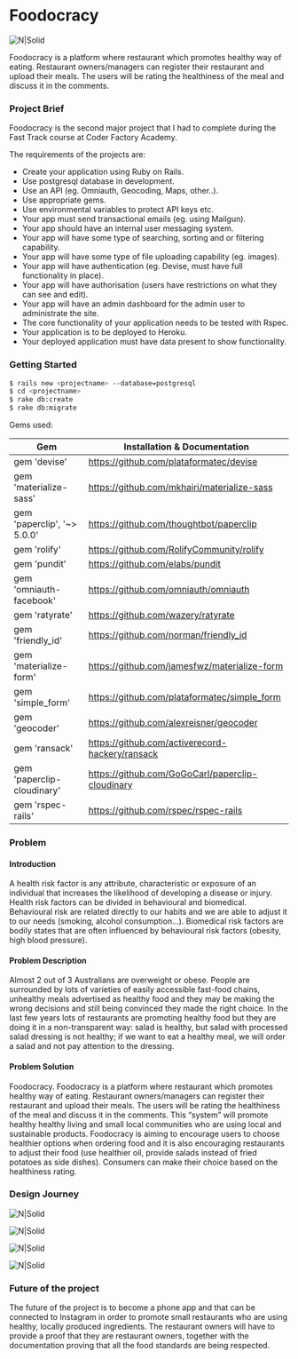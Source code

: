 # Foodocracy

![N|Solid](http://res.cloudinary.com/dzctpgu9d/image/upload/v1493128797/Screen_Shot_2017-04-25_at_11.58.50_PM_khz4uo.png)

Foodocracy is a platform where restaurant which promotes healthy way of eating. Restaurant owners/managers can register their restaurant and upload their meals. The users will be rating the healthiness of the meal and discuss it in the comments.

### Project Brief

Foodocracy is the second major project that I had to complete during the Fast Track course at Coder Factory Academy.

The requirements of the projects are:

- Create your application using Ruby on Rails.
- Use postgresql database in development.
- Use an API (eg. Omniauth, Geocoding, Maps, other..).
- Use appropriate gems.
- Use environmental variables to protect API keys etc.
- Your app must send transactional emails (eg. using Mailgun).
- Your app should have an internal user messaging system.
- Your app will have some type of searching, sorting and or filtering capability.
- Your app will have some type of file uploading capability (eg. images).
- Your app will have authentication (eg. Devise, must have full functionality in place).
- Your app will have authorisation (users have restrictions on what they can see and edit).
- Your app will have an admin dashboard for the admin user to administrate the site.
- The core functionality of your application needs to be tested with Rspec.
- Your application is to be deployed to Heroku.
- Your deployed application must have data present to show functionality.

### Getting Started

```sh
$ rails new <projectname> --database=postgresql
$ cd <projectname> 
$ rake db:create
$ rake db:migrate
```
Gems used:

| Gem | Installation & Documentation | 
| ------ | ------ |
|gem 'devise'| https://github.com/plataformatec/devise |
|gem 'materialize-sass'| https://github.com/mkhairi/materialize-sass
|gem 'paperclip', '~> 5.0.0'| https://github.com/thoughtbot/paperclip
|gem 'rolify'| https://github.com/RolifyCommunity/rolify
|gem 'pundit'| https://github.com/elabs/pundit
|gem 'omniauth-facebook'| https://github.com/omniauth/omniauth
|gem 'ratyrate'| https://github.com/wazery/ratyrate
|gem 'friendly_id'| https://github.com/norman/friendly_id
|gem 'materialize-form'| https://github.com/jamesfwz/materialize-form
|gem 'simple_form'| https://github.com/plataformatec/simple_form
|gem 'geocoder'| https://github.com/alexreisner/geocoder
|gem 'ransack'| https://github.com/activerecord-hackery/ransack
|gem 'paperclip-cloudinary'| https://github.com/GoGoCarl/paperclip-cloudinary
|gem 'rspec-rails' | https://github.com/rspec/rspec-rails

### Problem

#### Introduction
A health risk factor is any attribute, characteristic or exposure of an individual that increases the likelihood of developing a disease or injury.
Health risk factors can be divided in behavioural and biomedical. Behavioural risk are related directly to our habits and we are able to adjust it to our needs (smoking, alcohol consumption...). Biomedical risk factors are bodily states that are often influenced by behavioural risk factors (obesity, high blood pressure).

#### Problem Description
Almost 2 out of 3 Australians are overweight or obese. People are surrounded by lots of varieties of easily accessible fast-food chains, unhealthy meals advertised as healthy food and they may be making the wrong decisions and still being convinced they made the right choice.
In the last few years lots of restaurants are promoting healthy food but they are doing it in a non-transparent way: salad is healthy, but salad with processed salad dressing is not healthy; if we want to eat a healthy meal, we will order a salad and not pay attention to the dressing.

#### Problem Solution
Foodocracy. Foodocracy is a platform where restaurant which promotes healthy way of eating. Restaurant owners/managers can register their restaurant and upload their meals. The users will be rating the healthiness of the meal and discuss it in the comments.
This “system” will promote healthy healthy living and small local communities who are using local and sustainable products.
Foodocracy is aiming to encourage users to choose healthier options when ordering food and it is also encouraging restaurants to adjust their food (use healthier oil, provide salads instead of fried potatoes as side dishes).
Consumers can make their choice based on the healthiness rating.

### Design Journey

![N|Solid](http://res.cloudinary.com/dzctpgu9d/image/upload/v1493130756/Screen_Shot_2017-04-26_at_12.31.59_AM_srro7t.png)

![N|Solid](http://res.cloudinary.com/dzctpgu9d/image/upload/v1493131460/20170426_003628_kg71gz.jpg)

![N|Solid](http://res.cloudinary.com/dzctpgu9d/image/upload/v1493131417/20170426_003640_qisptj.jpg)

![N|Solid](http://res.cloudinary.com/dzctpgu9d/image/upload/v1493132065/Screen_Shot_2017-04-26_at_12.53.34_AM_bq9yca.png)

### Future of the project

The future of the project is to become a phone app and that can be connected to Instagram in order to promote small restaurants who are using healthy, locally produced ingredients. The restaurant owners will have to provide a proof that they are restaurant owners, together with the documentation proving that all the food standards are being respected.
